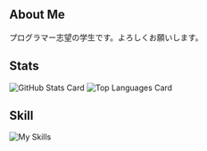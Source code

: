 ## About Me
プログラマー志望の学生です。よろしくお願いします。

## Stats
![GitHub Stats Card](https://github-readme-stats.vercel.app/api?username=NEONS-DESIGN&count_private=true&show_icons=true&theme=react)
![Top Languages Card](https://github-readme-stats.vercel.app/api/top-langs/?username=NEONS-DESIGN&layout=compact&theme=react)

## Skill
![My Skills](https://skillicons.dev/icons?i=js,html,css,python,java,c)
